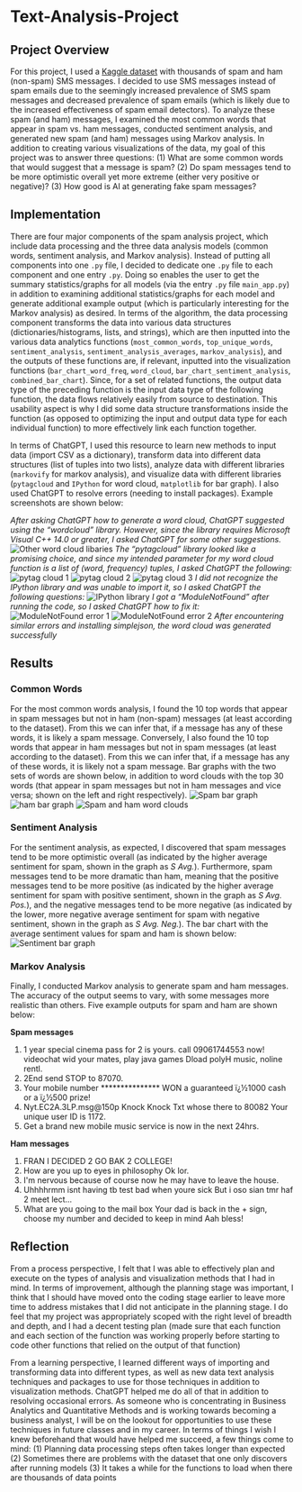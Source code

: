 # Text-Analysis-Project
 
## Project Overview

For this project, I used a [Kaggle dataset](https://www.kaggle.com/datasets/uciml/sms-spam-collection-dataset?resource=download) with thousands of spam and ham (non-spam) SMS messages. I decided to use SMS messages instead of spam emails due to the seemingly increased prevalence of SMS spam messages and decreased prevalence of spam emails (which is likely due to the increased effectiveness of spam email detectors). To analyze these spam (and ham) messages, I examined the most common words that appear in spam vs. ham messages, conducted sentiment analysis, and generated new spam (and ham) messages using Markov analysis. In addition to creating various visualizations of the data, my goal of this project was to answer three questions: (1) What are some common words that would suggest that a message is spam? (2) Do spam messages tend to be more optimistic overall yet more extreme (either very positive or negative)? (3) How good is AI at generating fake spam messages?

## Implementation

There are four major components of the spam analysis project, which include data processing and the three data analysis models (common words, sentiment analysis, and Markov analysis). Instead of putting all components into one `.py` file, I decided to dedicate one `.py` file to each component and one entry `.py`. Doing so enables the user to get the summary statistics/graphs for all models (via the entry `.py` file `main_app.py`) in addition to examining additional statistics/graphs for each model and generate additional example output (which is particularly interesting for the Markov analysis) as desired. In terms of the algorithm, the data processing component transforms the data into various data structures (dictionaries/histograms, lists, and strings), which are then inputted into the various data analytics functions (`most_common_words`, `top_unique_words`, `sentiment_analysis`, `sentiment_analysis_averages`, `markov_analysis`), and the outputs of these functions are, if relevant, inputted into the visualization functions (`bar_chart_word_freq`, `word_cloud`, `bar_chart_sentiment_analysis`, `combined_bar_chart`). Since, for a set of related functions, the output data type of the preceding function is the input data type of the following function, the data flows relatively easily from source to destination. This usability aspect is why I did some data structure transformations inside the function (as opposed to optimizing the input and output data type for each individual function) to more effectively link each function together. 

In terms of ChatGPT, I used this resource to learn new methods to input data (import CSV as a dictionary), transform data into different data structures (list of tuples into two lists), analyze data with different libraries (`markovify` for markov analysis), and visualize data with different libraries (`pytagcloud` and `IPython` for word cloud,  `matplotlib` for bar graph). I also used ChatGPT to resolve errors (needing to install packages). Example screenshots are shown below:

*After asking ChatGPT how to generate a word cloud, ChatGPT suggested using the “wordcloud” library. However, since the library requires Microsoft Visual C++ 14.0 or greater, I asked ChatGPT for some other suggestions.*
![Other word cloud libaries](images/chatgpt_1.PNG)
*The “pytagcloud” library looked like a promising choice, and since my intended parameter for my word cloud function is a list of (word, frequency) tuples, I asked ChatGPT the following:*
![pytag cloud 1](images/chatgpt_2.PNG)
![pytag cloud 2](images/chatgpt_3.PNG)
![pytag cloud 3](images/chatgpt_4.PNG)
*I did not recognize the IPython library and was unable to import it, so I asked ChatGPT the following questions:*
![IPython library](images/chatgpt_5.PNG)
*I got a “ModuleNotFound” after running the code, so I asked ChatGPT how to fix it:*
![ModuleNotFound error 1](images/chatgpt_6.PNG)
![ModuleNotFound error 2](images/chatgpt_7.PNG)
*After encountering similar errors and installing simplejson, the word cloud was generated successfully*

## Results

### Common Words

For the most common words analysis, I found the 10 top words that appear in spam messages but not in ham (non-spam) messages (at least according to the dataset). From this we can infer that, if a message has any of these words, it is likely a spam message. Conversely, I also found the 10 top words that appear in ham messages but not in spam messages (at least according to the dataset). From this we can infer that, if a message has any of these words, it is likely not a spam message. Bar graphs with the two sets of words are shown below, in addition to word clouds with the top 30 words (that appear in spam messages but not in ham messages and vice versa; shown on the left and right respectively). 
![Spam bar graph](images/spam_bar_graph.PNG)
![ham bar graph](images/ham_bar_graph.PNG)
![Spam and ham word clouds](images/word_clouds.PNG)

### Sentiment Analysis

For the sentiment analysis, as expected, I discovered that spam messages tend to be more optimistic overall (as indicated by the higher average sentiment for spam, shown in the graph as *S Avg.*). Furthermore, spam messages tend to be more dramatic than ham, meaning that the positive messages tend to be more positive (as indicated by the higher average sentiment for spam with positive sentiment, shown in the graph as *S Avg. Pos.*), and the negative messages tend to be more negative (as indicated by the lower, more negative average sentiment for spam with negative sentiment, shown in the graph as *S Avg. Neg.*). The bar chart with the average sentiment values for spam and ham is shown below:
![Sentiment bar graph](images/sentiment_bar_chart.PNG)

### Markov Analysis

Finally, I conducted Markov analysis to generate spam and ham messages. The accuracy of the output seems to vary, with some messages more realistic than others. Five example outputs for spam and ham are shown below:

**Spam messages**
1. 1 year special cinema pass for 2 is yours. call 09061744553 now! videochat wid your mates, play java games Dload polyH music, noline rentl.
2. 2End send STOP to 87070.
3. Your mobile number *************** WON a guaranteed ï¿½1000 cash or a ï¿½500 prize!
4. Nyt.EC2A.3LP.msg@150p Knock Knock Txt whose there to 80082 Your unique user ID is 1172.
5. Get a brand new mobile music service is now in the next 24hrs.

**Ham messages**
1. FRAN I DECIDED 2 GO BAK 2 COLLEGE!
2. How are you up to eyes in philosophy Ok lor.
3. I'm nervous because of course now he may have to leave the house.
4. Uhhhhrmm isnt having tb test bad when youre sick But i oso sian tmr haf 2 meet lect…
5. What are you going to the mail box Your dad is back in the + sign, choose my number and decided to keep in mind Aah bless!

## Reflection

From a process perspective, I felt that I was able to effectively plan and execute on the types of analysis and visualization methods that I had in mind. In terms of improvement, although the planning stage was important, I think that I should have moved onto the coding stage earlier to leave more time to address mistakes that I did not anticipate in the planning stage. I do feel that my project was appropriately scoped with the right level of breadth and depth, and I had a decent testing plan (made sure that each function and each section of the function was working properly before starting to code other functions that relied on the output of that function)

From a learning perspective, I learned different ways of importing and transforming data into different types, as well as new data text analysis techniques and packages to use for those techniques in addition to visualization methods. ChatGPT helped me do all of that in addition to resolving occasional errors. As someone who is concentrating in Business Analytics and Quantitative Methods and is working towards becoming a business analyst, I will be on the lookout for opportunities to use these techniques in future classes and in my career. In terms of things I wish I knew beforehand that would have helped me succeed, a few things come to mind: (1) Planning data processing steps often takes longer than expected (2) Sometimes there are problems with the dataset that one only discovers after running models (3) It takes a while for the functions to load when there are thousands of data points 